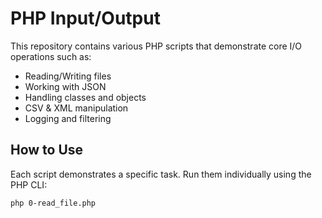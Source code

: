 # PHP Input/Output

This repository contains various PHP scripts that demonstrate core I/O operations such as:

- Reading/Writing files
- Working with JSON
- Handling classes and objects
- CSV & XML manipulation
- Logging and filtering

## How to Use

Each script demonstrates a specific task. Run them individually using the PHP CLI:

```bash
php 0-read_file.php
